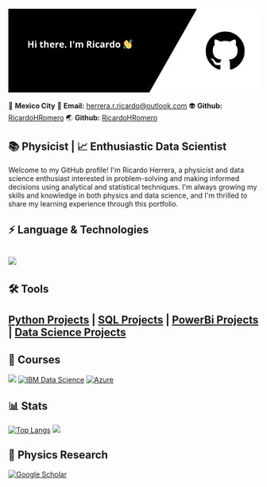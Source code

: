 ![](https://github.com/RicardoHRomero/RicardoHRomero/blob/main/Banner_GitHub.png)


📍 **Mexico City**    📧 **Email:** [herrera.r.ricardo@outlook.com](mailto:herrera.r.ricardo@outlook.com)   👽️ **Github:** [RicardoHRomero](https://github.com/RicardoHRomero)    🌏 **Github:** [RicardoHRomero](https://www.linkedin.com/in/ricardohromero/)

## 📚 Physicist |  📈 Enthusiastic Data Scientist

Welcome to my GitHub profile! I'm Ricardo Herrera, a physicist and data science enthusiast interested in problem-solving and making informed decisions using analytical and statistical techniques. I'm always growing my skills and knowledge in both physics and data science, and I'm thrilled to share my learning experience through this portfolio.

## ⚡ Language & Technologies
<h2 align="left">
<img src="https://skillicons.dev/icons?i=python,r,javascript,php,css,fortran,html,mysql,anaconda,sklearn,tensorflow,git,github,latex,vscode,vim,aws,azure,wordpress,linux,ubuntu,arch,debian">
</h2>

## 🛠️ Tools
<h2 align="left">
  
 [Python Projects](https://github.com/RicardoHRomero/Learning-Python-Resources) |  [SQL Projects](https://github.com/RicardoHRomero/Learning-SQL-Resources)  | [PowerBi Projects](https://github.com/RicardoHRomero/Learning-PowerBi-Resources) | [Data Science Projects](https://github.com/RicardoHRomero/Data_Science_Projects)


## 🏫 Courses

[![](https://img.shields.io/badge/-003366?style=flat-square&logo=coursera)](#) [![IBM Data Science](https://img.shields.io/badge/IBM%20Data%20Science-0056b3?style=flat-square&logo=ibm&logoColor=white)](https://coursera.org/share/f732ebf89000eb2d3fd628a7ce81c371)   [![Azure](https://img.shields.io/badge/Microsoft%20Azure-0089D6?style=flat-square&logo=microsoft-azure&logoColor=white)](https://www.certiport.com/portal/Pages/PrintTranscriptInfo.aspx?action=Cert&id=414&cvid=ogDRHXSxkTUcfupcpj2lZA==)

## 📊 Stats

[![Top Langs](https://github-readme-stats.vercel.app/api/top-langs/?username=RicardoHRomero&layout=donut)](https://github.com/RicardoHRomero/github-readme-stats)
[![](https://github-readme-stats.vercel.app/api?username=RicardoHRomero)](https://github.com/RicardoHRomero/github-readme-stats)

## 🧪 Physics Research

[![Google Scholar](https://img.shields.io/badge/Google%20Scholar-4285F4?style=flat-square&logo=google-scholar&logoColor=white)](https://scholar.google.com/citations?hl=es&user=vmOalWEAAAAJ)


